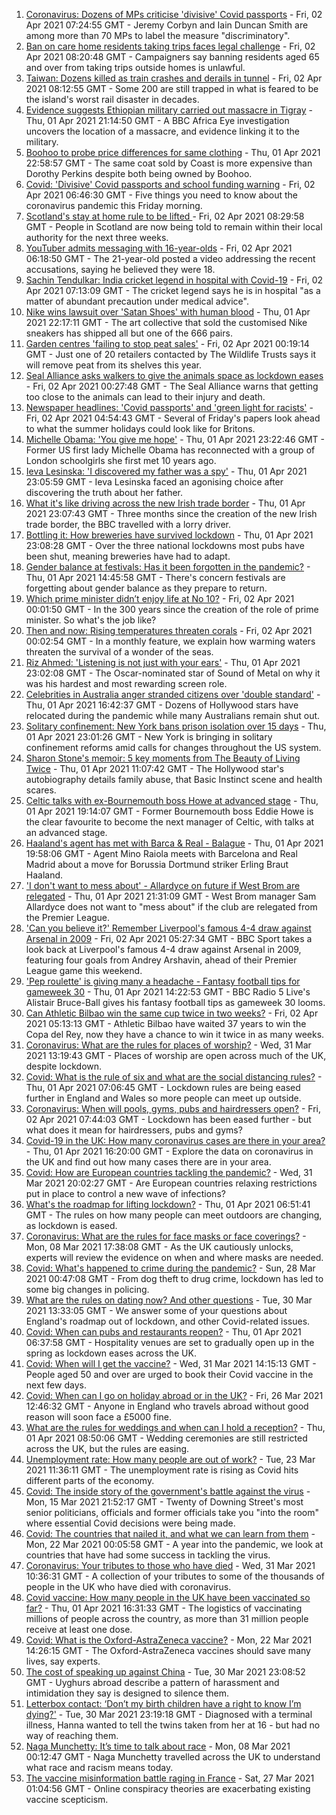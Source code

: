 1. [Coronavirus: Dozens of MPs criticise 'divisive' Covid passports](https://www.bbc.co.uk/news/uk-politics-56605598) - Fri, 02 Apr 2021 07:24:55 GMT - Jeremy Corbyn and Iain Duncan Smith are among more than 70 MPs to label the measure "discriminatory".
2. [Ban on care home residents taking trips faces legal challenge](https://www.bbc.co.uk/news/uk-56607669) - Fri, 02 Apr 2021 08:20:48 GMT - Campaigners say banning residents aged 65 and over from taking trips outside homes is unlawful.
3. [Taiwan: Dozens killed as train crashes and derails in tunnel](https://www.bbc.co.uk/news/world-asia-56612248) - Fri, 02 Apr 2021 08:12:55 GMT - Some 200 are still trapped in what is feared to be the island's worst rail disaster in decades.
4. [Evidence suggests Ethiopian military carried out massacre in Tigray](https://www.bbc.co.uk/news/world-africa-56603022) - Thu, 01 Apr 2021 21:14:50 GMT - A BBC Africa Eye investigation uncovers the location of a massacre, and evidence linking it to the military.
5. [Boohoo to probe price differences for same clothing](https://www.bbc.co.uk/news/business-56506859) - Thu, 01 Apr 2021 22:58:57 GMT - The same coat sold by Coast is more expensive than Dorothy Perkins despite both being owned by Boohoo.
6. [Covid: 'Divisive' Covid passports and school funding warning](https://www.bbc.co.uk/news/uk-56611946) - Fri, 02 Apr 2021 06:46:30 GMT - Five things you need to know about the coronavirus pandemic this Friday morning.
7. [Scotland's stay at home rule to be lifted ](https://www.bbc.co.uk/news/uk-scotland-56609154) - Fri, 02 Apr 2021 08:29:58 GMT - People in Scotland are now being told to remain within their local authority for the next three weeks.
8. [YouTuber admits messaging with 16-year-olds](https://www.bbc.co.uk/news/world-us-canada-56611614) - Fri, 02 Apr 2021 06:18:50 GMT - The 21-year-old posted a video addressing the recent accusations, saying he believed they were 18.
9. [Sachin Tendulkar: India cricket legend in hospital with Covid-19](https://www.bbc.co.uk/news/world-asia-india-56613391) - Fri, 02 Apr 2021 07:13:09 GMT - The cricket legend says he is in hospital "as a matter of abundant precaution under medical advice".
10. [Nike wins lawsuit over 'Satan Shoes' with human blood](https://www.bbc.co.uk/news/business-56609333) - Thu, 01 Apr 2021 22:17:11 GMT - The art collective that sold the customised Nike sneakers has shipped all but one of the 666 pairs.
11. [Garden centres 'failing to stop peat sales'](https://www.bbc.co.uk/news/science-environment-56598452) - Fri, 02 Apr 2021 00:19:14 GMT - Just one of 20 retailers contacted by The Wildlife Trusts says it will remove peat from its shelves this year.
12. [Seal Alliance asks walkers to give the animals space as lockdown eases](https://www.bbc.co.uk/news/uk-56610893) - Fri, 02 Apr 2021 00:27:48 GMT - The Seal Alliance warns that getting too close to the animals can lead to their injury and death.
13. [Newspaper headlines: 'Covid passports' and 'green light for racists'](https://www.bbc.co.uk/news/blogs-the-papers-56611274) - Fri, 02 Apr 2021 04:54:43 GMT - Several of Friday's papers look ahead to what the summer holidays could look like for Britons.
14. [Michelle Obama: 'You give me hope'](https://www.bbc.co.uk/news/uk-56608314) - Thu, 01 Apr 2021 23:22:46 GMT - Former US first lady Michelle Obama has reconnected with a group of London schoolgirls she first met 10 years ago.
15. [Ieva Lesinska: 'I discovered my father was a spy'](https://www.bbc.co.uk/news/world-56603747) - Thu, 01 Apr 2021 23:05:59 GMT - Ieva Lesinska faced an agonising choice after discovering the truth about her father.
16. [What it's like driving across the new Irish trade border](https://www.bbc.co.uk/news/uk-northern-ireland-56606751) - Thu, 01 Apr 2021 23:07:43 GMT - Three months since the creation of the new Irish trade border, the BBC travelled with a lorry driver.
17. [Bottling it: How breweries have survived lockdown](https://www.bbc.co.uk/news/uk-56606750) - Thu, 01 Apr 2021 23:08:28 GMT - Over the three national lockdowns most pubs have been shut, meaning breweries have had to adapt.
18. [Gender balance at festivals: Has it been forgotten in the pandemic?](https://www.bbc.co.uk/news/newsbeat-56591249) - Thu, 01 Apr 2021 14:45:58 GMT - There's concern festivals are forgetting about gender balance as they prepare to return.
19. [Which prime minister didn’t enjoy life at No 10?](https://www.bbc.co.uk/news/uk-politics-56603916) - Fri, 02 Apr 2021 00:01:50 GMT - In the 300 years since the creation of the role of prime minister. So what's the job like?
20. [Then and now: Rising temperatures threaten corals](https://www.bbc.co.uk/news/science-environment-56567237) - Fri, 02 Apr 2021 00:02:54 GMT - In a monthly feature, we explain how warming waters threaten the survival of a wonder of the seas.
21. [Riz Ahmed: 'Listening is not just with your ears'](https://www.bbc.co.uk/news/entertainment-arts-55674317) - Thu, 01 Apr 2021 23:02:08 GMT - The Oscar-nominated star of Sound of Metal on why it was his hardest and most rewarding screen role.
22. [Celebrities in Australia anger stranded citizens over 'double standard'](https://www.bbc.co.uk/news/world-australia-55851074) - Thu, 01 Apr 2021 16:42:37 GMT - Dozens of Hollywood stars have relocated during the pandemic while many Australians remain shut out.
23. [Solitary confinement: New York bans prison isolation over 15 days](https://www.bbc.co.uk/news/world-us-canada-56596837) - Thu, 01 Apr 2021 23:01:26 GMT - New York is bringing in solitary confinement reforms amid calls for changes throughout the US system.
24. [Sharon Stone's memoir: 5 key moments from The Beauty of Living Twice](https://www.bbc.co.uk/news/entertainment-arts-56587796) - Thu, 01 Apr 2021 11:07:42 GMT - The Hollywood star's autobiography details family abuse, that Basic Instinct scene and health scares.
25. [Celtic talks with ex-Bournemouth boss Howe at advanced stage](https://www.bbc.co.uk/sport/football/56606121) - Thu, 01 Apr 2021 19:14:07 GMT - Former Bournemouth boss Eddie Howe is the clear favourite to become the next manager of Celtic, with talks at an advanced stage.
26. [Haaland's agent has met with Barca & Real - Balague](https://www.bbc.co.uk/sport/football/56607216) - Thu, 01 Apr 2021 19:58:06 GMT - Agent Mino Raiola meets with Barcelona and Real Madrid about a move for Borussia Dortmund striker Erling Braut Haaland.
27. ['I don't want to mess about' - Allardyce on future if West Brom are relegated](https://www.bbc.co.uk/sport/football/56610132) - Thu, 01 Apr 2021 21:31:09 GMT - West Brom manager Sam Allardyce does not want to "mess about" if the club are relegated from the Premier League.
28. ['Can you believe it?' Remember Liverpool's famous 4-4 draw against Arsenal in 2009](https://www.bbc.co.uk/sport/av/football/56539736) - Fri, 02 Apr 2021 05:27:34 GMT - BBC Sport takes a look back at Liverpool's famous 4-4 draw against Arsenal in 2009, featuring four goals from Andrey Arshavin, ahead of their Premier League game this weekend.
29. ['Pep roulette' is giving many a headache - Fantasy football tips for gameweek 30](https://www.bbc.co.uk/sport/football/56601069) - Thu, 01 Apr 2021 14:22:53 GMT - BBC Radio 5 Live's Alistair Bruce-Ball gives his fantasy football tips as gameweek 30 looms.
30. [Can Athletic Bilbao win the same cup twice in two weeks?](https://www.bbc.co.uk/sport/football/56541183) - Fri, 02 Apr 2021 05:13:13 GMT - Athletic Bilbao have waited 37 years to win the Copa del Rey, now they have a chance to win it twice in as many weeks.
31. [Coronavirus: What are the rules for places of worship?](https://www.bbc.co.uk/news/explainers-53219921) - Wed, 31 Mar 2021 13:19:43 GMT - Places of worship are open across much of the UK, despite lockdown.
32. [Covid: What is the rule of six and what are the social distancing rules?](https://www.bbc.co.uk/news/uk-51506729) - Thu, 01 Apr 2021 07:06:45 GMT - Lockdown rules are being eased further in England and Wales so more people can meet up outside.
33. [Coronavirus: When will pools, gyms, pubs and hairdressers open?](https://www.bbc.co.uk/news/explainers-53349989) - Fri, 02 Apr 2021 07:44:03 GMT - Lockdown has been eased further - but what does it mean for hairdressers, pubs and gyms?
34. [Covid-19 in the UK: How many coronavirus cases are there in your area?](https://www.bbc.co.uk/news/uk-51768274) - Thu, 01 Apr 2021 16:20:00 GMT - Explore the data on coronavirus in the UK and find out how many cases there are in your area.
35. [Covid: How are European countries tackling the pandemic?](https://www.bbc.co.uk/news/explainers-53640249) - Wed, 31 Mar 2021 20:02:27 GMT - Are European countries relaxing restrictions put in place to control a new wave of infections?
36. [What's the roadmap for lifting lockdown?](https://www.bbc.co.uk/news/explainers-52530518) - Thu, 01 Apr 2021 06:51:41 GMT - The rules on how many people can meet outdoors are changing, as lockdown is eased.
37. [Coronavirus: What are the rules for face masks or face coverings?](https://www.bbc.co.uk/news/health-51205344) - Mon, 08 Mar 2021 17:38:08 GMT - As the UK cautiously unlocks, experts will review the evidence on when and where masks are needed.
38. [Covid: What's happened to crime during the pandemic?](https://www.bbc.co.uk/news/56463680) - Sun, 28 Mar 2021 00:47:08 GMT - From dog theft to drug crime, lockdown has led to some big changes in policing.
39. [What are the rules on dating now? And other questions](https://www.bbc.co.uk/news/world-asia-china-51176409) - Tue, 30 Mar 2021 13:33:05 GMT - We answer some of your questions about England's roadmap out of lockdown, and other Covid-related issues.
40. [Covid: When can pubs and restaurants reopen?](https://www.bbc.co.uk/news/business-52977388) - Thu, 01 Apr 2021 06:37:58 GMT - Hospitality venues are set to gradually open up in the spring as lockdown eases across the UK.
41. [Covid: When will I get the vaccine?](https://www.bbc.co.uk/news/health-55045639) - Wed, 31 Mar 2021 14:15:13 GMT - People aged 50 and over are urged to book their Covid vaccine in the next few days.
42. [Covid: When can I go on holiday abroad or in the UK?](https://www.bbc.co.uk/news/explainers-52646738) - Fri, 26 Mar 2021 12:46:32 GMT - Anyone in England who travels abroad without good reason will soon face a £5000 fine.
43. [What are the rules for weddings and when can I hold a reception?](https://www.bbc.co.uk/news/explainers-52811509) - Thu, 01 Apr 2021 08:50:06 GMT - Wedding ceremonies are still restricted across the UK, but the rules are easing.
44. [Unemployment rate: How many people are out of work?](https://www.bbc.co.uk/news/business-52660591) - Tue, 23 Mar 2021 11:36:11 GMT - The unemployment rate is rising as Covid hits different parts of the economy.
45. [Covid: The inside story of the government's battle against the virus](https://www.bbc.co.uk/news/uk-politics-56361599) - Mon, 15 Mar 2021 21:52:17 GMT - Twenty of Downing Street's most senior politicians, officials and former officials take you "into the room" where essential Covid decisions were being made.
46. [Covid: The countries that nailed it, and what we can learn from them](https://www.bbc.co.uk/news/uk-56455030) - Mon, 22 Mar 2021 00:05:58 GMT - A year into the pandemic, we look at countries that have had some success in tackling the virus.
47. [Coronavirus: Your tributes to those who have died](https://www.bbc.co.uk/news/uk-52676411) - Wed, 31 Mar 2021 10:36:31 GMT - A collection of your tributes to some of the thousands of people in the UK who have died with coronavirus.
48. [Covid vaccine: How many people in the UK have been vaccinated so far?](https://www.bbc.co.uk/news/health-55274833) - Thu, 01 Apr 2021 16:31:33 GMT - The logistics of vaccinating millions of people across the country, as more than 31 million people receive at least one dose.
49. [Covid: What is the Oxford-AstraZeneca vaccine?](https://www.bbc.co.uk/news/health-55302595) - Mon, 22 Mar 2021 14:26:15 GMT - The Oxford-AstraZeneca vaccines should save many lives, say experts.
50. [The cost of speaking up against China](https://www.bbc.co.uk/news/world-asia-china-56563449) - Tue, 30 Mar 2021 23:08:52 GMT - Uyghurs abroad describe a pattern of harassment and intimidation they say is designed to silence them.
51. [Letterbox contact: ‘Don’t my birth children have a right to know I’m dying?'](https://www.bbc.co.uk/news/stories-56576285) - Tue, 30 Mar 2021 23:19:18 GMT - Diagnosed with a terminal illness, Hanna wanted to tell the twins taken from her at 16 - but had no way of reaching them.
52. [Naga Munchetty: It’s time to talk about race](https://www.bbc.co.uk/news/stories-56253480) - Mon, 08 Mar 2021 00:12:47 GMT - Naga Munchetty travelled across the UK to understand what race and racism means today.
53. [The vaccine misinformation battle raging in France](https://www.bbc.co.uk/news/blogs-trending-56526265) - Sat, 27 Mar 2021 01:04:56 GMT - Online conspiracy theories are exacerbating existing vaccine scepticism.
